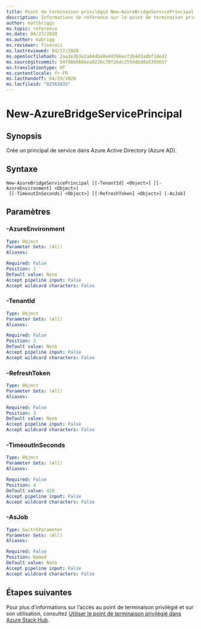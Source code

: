 ```yaml
---
title: Point de terminaison privilégié New-AzureBridgeServicePrincipal pour Azure Stack Hub
description: Informations de référence sur le point de terminaison privilégié Azure Stack PowerShell - New-AzureBridgeServicePrincipal
author: mattbriggs
ms.topic: reference
ms.date: 04/27/2020
ms.author: mabrigg
ms.reviewer: fiseraci
ms.lastreviewed: 04/27/2020
ms.openlocfilehash: 2aa3e3b3e2a04dba8e44396ecf3b4d3adbf1ded2
ms.sourcegitcommit: 54f98b666bea9226c78f26dc255ddbdda539565f
ms.translationtype: HT
ms.contentlocale: fr-FR
ms.lasthandoff: 04/29/2020
ms.locfileid: "82563835"
---
```

# <a name="new-azurebridgeserviceprincipal"></a>New-AzureBridgeServicePrincipal

## <a name="synopsis"></a>Synopsis
Crée un principal de service dans Azure Active Directory (Azure AD).

## <a name="syntax"></a>Syntaxe

```
New-AzureBridgeServicePrincipal [[-TenantId] <Object>] [[-AzureEnvironment] <Object>]
 [[-TimeoutInSeconds] <Object>] [[-RefreshToken] <Object>] [-AsJob]
```

## <a name="parameters"></a>Paramètres

### <a name="-azureenvironment"></a>-AzureEnvironment
 

```yaml
Type: Object
Parameter Sets: (All)
Aliases:

Required: False
Position: 1
Default value: None
Accept pipeline input: False
Accept wildcard characters: False
```

### <a name="-tenantid"></a>-TenantId
 

```yaml
Type: Object
Parameter Sets: (All)
Aliases:

Required: False
Position: 2
Default value: None
Accept pipeline input: False
Accept wildcard characters: False
```

### <a name="-refreshtoken"></a>-RefreshToken
 

```yaml
Type: Object
Parameter Sets: (All)
Aliases:

Required: False
Position: 3
Default value: None
Accept pipeline input: False
Accept wildcard characters: False
```

### <a name="-timeoutinseconds"></a>-TimeoutInSeconds
 

```yaml
Type: Object
Parameter Sets: (All)
Aliases:

Required: False
Position: 4
Default value: 420
Accept pipeline input: False
Accept wildcard characters: False
```

### <a name="-asjob"></a>-AsJob


```yaml
Type: SwitchParameter
Parameter Sets: (All)
Aliases:

Required: False
Position: Named
Default value: None
Accept pipeline input: False
Accept wildcard characters: False
```

## <a name="next-steps"></a>Étapes suivantes

Pour plus d’informations sur l’accès au point de terminaison privilégié et sur son utilisation, consultez [Utiliser le point de terminaison privilégié dans Azure Stack Hub](https://docs.microsoft.com/azure-stack/operator/azure-stack-privileged-endpoint).